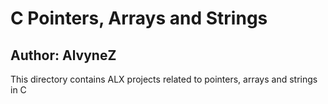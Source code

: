 # C Pointers, Arrays and Strings
## Author: AlvyneZ
This directory contains ALX projects related to pointers, arrays and strings in C